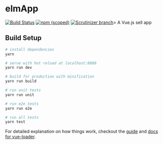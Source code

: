 # elmApp
[![Build Status](https://travis-ci.org/VarAndrewChen/vue2.0-elm-App.svg?branch=master)](https://travis-ci.org/VarAndrewChen/vue2.0-elm-App)
[![npm (scoped)](https://img.shields.io/npm/v/@cycle/core.svg)](https://github.com/VarAndrewChen/vue2.0-elm-App)
[![Scrutinizer branch](https://img.shields.io/scrutinizer/coverage/g/phpmyadmin/phpmyadmin/master.svg)](https://github.com/VarAndrewChen/vue2.0-elm-App)> A Vue.js sell app

## Build Setup

``` bash
# install dependencies
yarn

# serve with hot reload at localhost:8080
yarn run dev

# build for production with minification
yarn run build

# run unit tests
yarn run unit

# run e2e tests
yarn run e2e

# run all tests
yarn test
```

For detailed explanation on how things work, checkout the [guide](http://vuejs-templates.github.io/webpack/) and [docs for vue-loader](http://vuejs.github.io/vue-loader).
